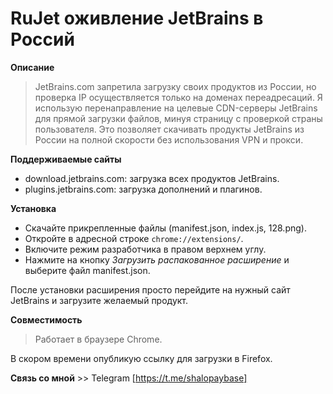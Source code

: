# RuJet оживление JetBrains в Россий 
 **Описание**

>JetBrains.com запретила загрузку своих продуктов из России, но проверка IP осуществляется только на доменах переадресаций. Я использую перенаправление на целевые CDN-серверы JetBrains для прямой загрузки файлов, минуя страницу с проверкой страны пользователя. Это позволяет скачивать продукты JetBrains из России на полной скорости без использования VPN и прокси.

**Поддерживаемые сайты**
- download.jetbrains.com: загрузка всех продуктов JetBrains.
- plugins.jetbrains.com: загрузка дополнений и плагинов.

**Установка**
>
- Скачайте прикрепленные файлы (manifest.json, index.js, 128.png).
- Откройте в адресной строке `chrome://extensions/`.
- Включите режим разработчика в правом верхнем углу.
- Нажмите на кнопку *Загрузить распакованное расширение* и выберите файл manifest.json.
> 

После установки расширения просто перейдите на нужный сайт JetBrains и загрузите желаемый продукт.

**Совместимость**
> Работает в браузере Chrome.

В скором времени опубликую ссылку для загрузки в Firefox.

**Связь со мной** >> Telegram [https://t.me/shalopaybase]
